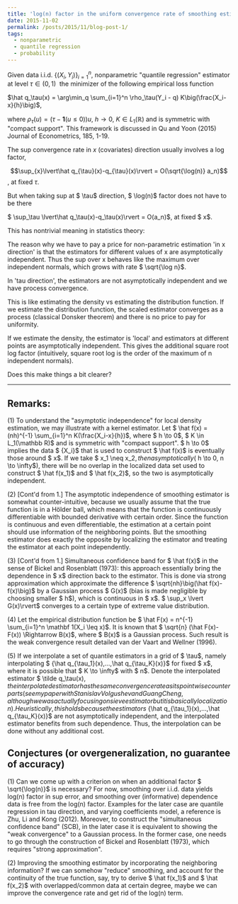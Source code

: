 ```yaml
---
title: 'log(n) factor in the uniform convergence rate of smoothing estimator'
date: 2015-11-02
permalink: /posts/2015/11/blog-post-1/
tags:
  - nonparametric
  - quantile regression
  - probability
---
```


Given data i.i.d. $\{(X_i,Y_i)\}_{i=1}^n$, nonparametric "quantile regression" estimator at level $\tau \in (0,1)$  the minimizer of the following empirical loss function

$\hat q_\tau(x) = \arg\min_q \sum_{i=1}^n \rho_\tau(Y_i - q) K\big(\frac{X_i-x}{h}\big)$,

where $\rho_\tau(u) = (\tau-\mathbf{1}(u \leq 0))u$, $h \to 0$, $K \in L_1(\mathbb R)$ and is symmetric with "compact support". This framework is discussed in Qu and Yoon (2015) Journal of Econometrics, 185, 1-19. 

The sup convergence rate in $x$ (covariates) direction usually involves a log factor, 

$$\sup_{x}\lvert\hat q_{\tau}(x)-q_{\tau}(x)\rvert = O(\sqrt{\log(n)} a_n)$$, at fixed $\tau$.

But when taking sup at $ \tau$ direction, $ \log(n)$ factor does not have to be there

$ \sup_\tau \lvert\hat q_\tau(x)-q_\tau(x)\rvert = O(a_n)$, at fixed $ x$.

This has nontrivial meaning in statistics theory:

The reason why we have to pay a price for non-parametric estimation
'in x direction' is that the estimators for different values of x are asymptotically independent.
Thus the sup over x behaves like the maximum over independent normals,
which grows with rate $ \sqrt{\log n}$.

In 'tau direction', the estimators are not asymptotically independent and we have process convergence.

This is like estimating the density vs estimating the distribution function.
If we estimate the distribution function, the scaled estimator converges as a process
(classical Donsker theorem) and there is no price to pay for uniformity.

If we estimate the density, the estimator is 'local' and estimators at different points are
asymptotically independent. This gives the additional square root log factor
(intuitively, square root log is the order of the maximum of n independent normals).

Does this make things a bit clearer?

-----

Remarks:
---

(1) To understand the "asymptotic independence" for local density estimation, we may illustrate with a kernel estimator. Let $ \hat f(x) = (nh)^{-1} \sum_{i=1}^n K(\frac{X_i-x}{h})$, where $ h \to 0$, $ K \in L_1(\mathbb R)$ and is symmetric with "compact support". $ h \to 0$ implies the data $ \{X_i\}$ that is used to construct $ \hat f(x)$ is eventually those around $ x$. If we take $ x_1 \neq x_2$, then asymptotically ($ h \to 0, n \to \infty$), there will be no overlap in the localized data set used to construct $ \hat f(x_1)$ and $ \hat f(x_2)$, so the two is asymptotically independent.

(2) [Cont'd from 1.] The asymptotic independence of smoothing estimator is somewhat counter-intuitive, because we usually assume that the true function is in a Hölder ball, which means that the function is continuously differentiable with bounded derivative with certain order. Since the function is continuous and even differentiable, the estimation at a certain point should use information of the neighboring points. But the smoothing estimator does exactly the opposite by localizing the estimator and treating the estimator at each point independently.

(3) [Cont'd from 1.] Simultaneous confidence band for $ \hat f(x)$ in the sense of Bickel and Rosenblatt (1973): this approach essentially bring the dependence in $ x$ direction back to the estimator. This is done via strong approximation which approximate the difference $ \sqrt{nh}\big(\hat f(x)-f(x)\big)$ by a Gaussian process $ G(x)$ (bias is made negligible by choosing smaller $ h$), which is continuous in $ x$. $ \sup_x \lvert G(x)\rvert$ converges to a certain type of extreme value distribution.

(4) Let the empirical distribution function be $ \hat F(x) = n^{-1} \sum_{i=1}^n \mathbf 1(X_i \leq x)$. It is known that $ \sqrt{n} (\hat F(x)-F(x)) \Rightarrow B(x)$, where $ B(x)$ is a Gaussian process. Such result is the weak convergence result detailed van der Vaart and Wellner (1996).

(5) If we interpolate a set of quantile estimators in a grid of $ \tau$, namely interpolating $ \{\hat q_{\tau_1}(x),...,\hat q_{\tau_K}(x)\}$ for fixed $ x$, where it is possible that $ K \to \infty$ with $ n$. Denote the interpolated estimator $ \tilde q_\tau(x)$, the interpolated estimator has the same convergence rate as its pointwise counterparts (see my paper with Stanislav Volgushev and Guang Cheng, although we was actually focusing on sieve estimator but it is basically localization). Heuristically, this holds because the estimators $ \{\hat q_{\tau_1}(x),...,\hat q_{\tau_K}(x)\}$ are not asymptotically independent, and the interpolated estimator benefits from such dependence. Thus, the interpolation can be done without any additional cost.

Conjectures (or overgeneralization, no guarantee of accuracy)
--

(1) Can we come up with a criterion on when an additional factor $ \sqrt{\log(n)}$ is necessary? For now, smoothing over i.i.d. data yields log(n) factor in sup error, and smoothing over (informative) dependence data is free from the log(n) factor. Examples for the later case are quantile regression in tau direction, and varying coefficients model, a reference is Zhu, Li and Kong (2012). Moreover, to construct the "simultaneous confidence band" (SCB), in the later case it is equivalent to showing the "weak convergence" to a Gaussian process. In the former case, one needs to go through the construction of Bickel and Rosenblatt (1973), which requires "strong approximation".

(2) Improving the smoothing estimator by incorporating the neighboring information? If we can somehow "reduce" smoothing, and account for the continuity of the true function, say, try to derive $ \hat f(x_1)$ and $ \hat f(x_2)$ with overlapped/common data at certain degree, maybe we can improve the convergence rate and get rid of the log(n) term.
